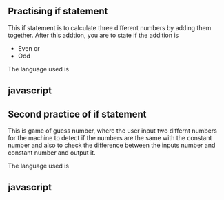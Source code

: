 ## Practising if statement
This if statement is to calculate three different numbers by adding them together.
After this addtion, you are to state if the addition is 
* Even or 
* Odd 

The language used is 
## javascript


## Second practice of if statement
This is game of guess number, where the user input two differnt numbers for the machine to detect if the numbers are the same with the constant number and also to check the difference between the inputs number and constant number and output it.

The language used is 

## javascript